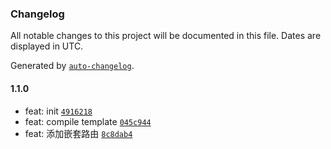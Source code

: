 ### Changelog

All notable changes to this project will be documented in this file. Dates are displayed in UTC.

Generated by [`auto-changelog`](https://github.com/CookPete/auto-changelog).

#### 1.1.0

- feat: init [`4916218`](http://gitlab.metaobe.com/dcy/frontend/dcy-admin/commit/4916218ff50e56d9a070c15cf56d96204af8cde3)
- feat: compile template [`045c944`](http://gitlab.metaobe.com/dcy/frontend/dcy-admin/commit/045c9440e27f36ccab7ba6bea9a61b6986934a2c)
- feat: 添加嵌套路由 [`8c8dab4`](http://gitlab.metaobe.com/dcy/frontend/dcy-admin/commit/8c8dab439fe92589dcbea6a19ac06e1b4eb7141e)
